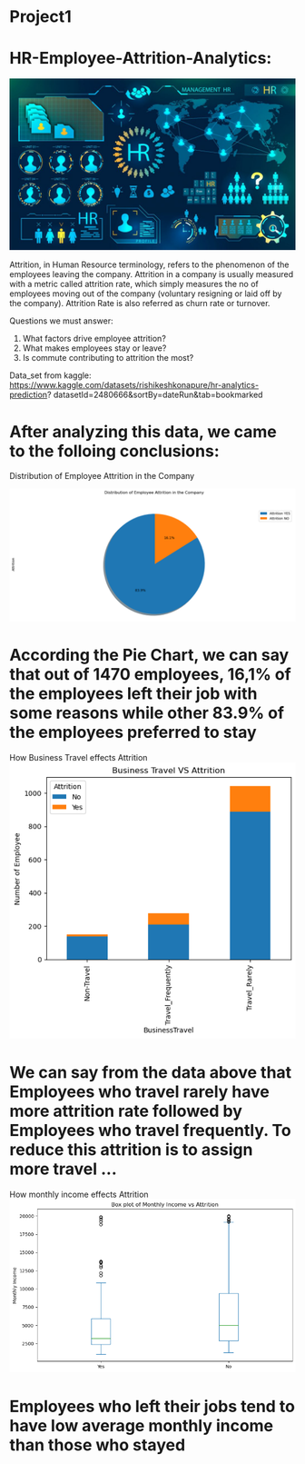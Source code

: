 # Project1

# HR-Employee-Attrition-Analytics:

![](images/HR.jpg)

Attrition, in Human Resource terminology, refers to the phenomenon of the employees leaving the company. Attrition in a company is usually measured with a metric called attrition rate, which simply measures the no of employees moving out of the company (voluntary resigning or laid off by the company). Attrition Rate is also referred as churn rate or turnover.

Questions we must answer: 
1. What factors drive employee attrition?
2. What makes employees stay or  leave?
3. Is commute contributing to attrition the most?

Data_set from kaggle:
https://www.kaggle.com/datasets/rishikeshkonapure/hr-analytics-prediction?
datasetId=2480666&sortBy=dateRun&tab=bookmarked

#   After analyzing this data, we came to the folloing conclusions: 


 Distribution of Employee Attrition in the Company

   ![](images/fig1.png)

# According the Pie Chart, we can say that out of 1470 employees, 16,1% of the employees left their job with some reasons while other 83.9% of the employees preferred to stay 

 How Business Travel effects Attrition
    ![](images/fig2.png)


#  We can say from the data above that Employees who travel rarely have more attrition rate followed by Employees who travel frequently. To reduce this attrition is to assign more travel ...

 
 How monthly income effects Attrition
     ![](images/fig4.png)

 # Employees who left their jobs tend to have low average monthly income than those who stayed



    



 

